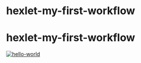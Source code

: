 # hexlet-my-first-workflow
# hexlet-my-first-workflow
[![hello-world](https://github.com/da4tivogovorite/hexlet-my-first-workflow/actions/workflows/hello-world.yml/badge.svg)](https://github.com/da4tivogovorite/hexlet-my-first-workflow/actions/workflows/hello-world.yml)